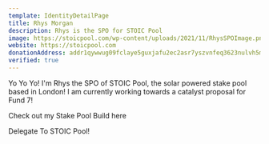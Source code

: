 ```yaml
---
template: IdentityDetailPage
title: Rhys Morgan
description: Rhys is the SPO for STOIC Pool
image: https://stoicpool.com/wp-content/uploads/2021/11/RhysSPOImage.png
website: https://stoicpool.com
donationAddress: addr1qywwug09fclaye5guxjafu2ec2asr7yszvnfeq3623nulvh5mmgcv24evszm74dnemp86ry4n835jp79cvgmrrl0vqeqdg3s4u
verified: true
---
```


Yo Yo Yo! I'm Rhys the SPO of STOIC Pool, the solar powered stake pool based in London! I am currently working towards a catalyst proposal for Fund 7!

Check out my Stake Pool Build here

<YoutubeVideo url="https://youtu.be/wvWMhN_mrgI" description="The Water Cooled Raspberry Pi Solar Powered Stake Pool Build!" />

Delegate To STOIC Pool!
